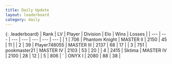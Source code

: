 ```yaml
---
title: Daily Update
layout: leaderboard
category: daily
---
```


{: .leaderboard}
| Rank | LV | Player | Division | Elo | Wins | Losses |
| --- | --- | --- | --- | --- | --- | --- |
| <span data-change="0">1</span> | 706 | <span title="ID: 742939">Phantom Knight</span> | MASTER II | <span data-change="14">2150</span> | <span data-change="9">45</span> | <span data-change="5">11</span> |
| <span data-change="72">2</span> | 39 | <span title="ID: 748055">Player748055</span> | MASTER III | <span data-change="333">2137</span> | <span data-change="41">68</span> | <span data-change="11">17</span> |
| <span data-change="2">3</span> | 751 | <span title="ID: 652474">pookmaster21</span> | MASTER IV | <span data-change="67">2103</span> | <span data-change="16">53</span> | <span data-change="5">20</span> |
| <span data-change="-1">4</span> | 2415 | <span title="ID: 353063">Sktima</span> | MASTER IV | <span data-change="25">2100</span> | <span data-change="8">28</span> | <span data-change="3">12</span> |
| <span data-change="-3">5</span> | 806 | <span title="ID: 224611">´</span> | ONYX I | <span data-change="-4">2080</span> | <span data-change="25">88</span> | <span data-change="12">38</span> |